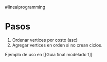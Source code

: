 #linealprogramming 
# Pasos
1. Ordenar vertices por costo (asc)
2. Agregar vertices en orden si no crean ciclos. 

Ejemplo de uso en [[Guía final modelado 1]]